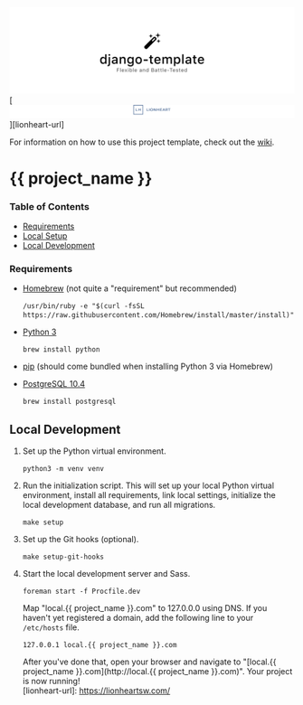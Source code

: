 ![](meta/repo-banner.png)
[![](meta/repo-banner-bottom.png)][lionheart-url]

For information on how to use this project template, check out the [wiki](https://github.com/lionheart/django-template/wiki/Django-2.0).

# {{ project_name }}

### Table of Contents

* [Requirements](#requirements)
* [Local Setup](#local-setup)
* [Local Development](#local-development)

### Requirements

* [Homebrew](https://brew.sh) (not quite a "requirement" but recommended)

      /usr/bin/ruby -e "$(curl -fsSL https://raw.githubusercontent.com/Homebrew/install/master/install)"

* [Python 3](https://www.python.org/downloads/release/python-365/)

      brew install python

* [pip](https://pip.pypa.io/en/stable/) (should come bundled when installing Python 3 via Homebrew)

* [PostgreSQL 10.4](https://www.postgresql.org/about/)

      brew install postgresql

## Local Development

1. Set up the Python virtual environment.

       python3 -m venv venv

2. Run the initialization script. This will set up your local Python virtual environment, install all requirements, link local settings, initialize the local development database, and run all migrations.

       make setup

2. Set up the Git hooks (optional).

       make setup-git-hooks

3. Start the local development server and Sass.

       foreman start -f Procfile.dev

    Map "local.{{ project_name }}.com" to 127.0.0.0 using DNS. If you haven't yet registered a domain, add the following line to your `/etc/hosts` file.

       127.0.0.1 local.{{ project_name }}.com

    After you've done that, open your browser and navigate to "[local.{{ project_name }}.com](http://local.{{ project_name }}.com)". Your project is now running!  
[lionheart-url]: https://lionheartsw.com/

